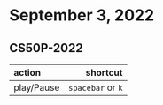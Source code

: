 # September 3, 2022

## CS50P-2022

| action | shortcut |
|:--- | ---:|
|play/Pause|`spacebar` or `k`|
